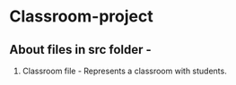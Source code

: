 # Classroom-project

## About files in src folder -
1. Classroom file - Represents a classroom with students.